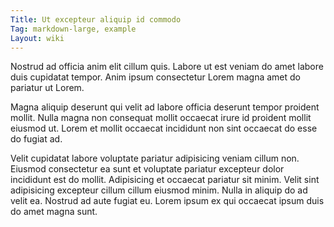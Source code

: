 ```yaml
---
Title: Ut excepteur aliquip id commodo
Tag: markdown-large, example
Layout: wiki
---
```

Nostrud ad officia anim elit cillum quis. Labore ut est veniam do amet labore duis cupidatat tempor. Anim ipsum consectetur Lorem magna amet do pariatur ut Lorem.

Magna aliquip deserunt qui velit ad labore officia deserunt tempor proident mollit. Nulla magna non consequat mollit occaecat irure id proident mollit eiusmod ut. Lorem et mollit occaecat incididunt non sint occaecat do esse do fugiat ad.

Velit cupidatat labore voluptate pariatur adipisicing veniam cillum non. Eiusmod consectetur ea sunt et voluptate pariatur excepteur dolor incididunt est do mollit. Adipisicing et occaecat pariatur sit minim. Velit sint adipisicing excepteur cillum cillum eiusmod minim. Nulla in aliquip do ad velit ea. Nostrud ad aute fugiat eu. Lorem ipsum ex qui occaecat ipsum duis do amet magna sunt.